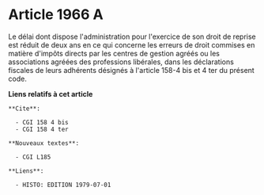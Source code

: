 # Article 1966 A

Le délai dont dispose l'administration pour l'exercice de son droit de reprise est réduit de deux ans en ce qui concerne les
erreurs de droit commises en matière d'impôts directs par les centres de gestion agréés ou les associations agréées des
professions libérales, dans les déclarations fiscales de leurs adhérents désignés à l'article 158-4 bis et 4 ter du présent
code.

**Liens relatifs à cet article**

	**Cite**:

	  - CGI 158 4 bis
	  - CGI 158 4 ter

	**Nouveaux textes**:

	  - CGI L185

	**Liens**:

	  - HISTO: EDITION 1979-07-01

